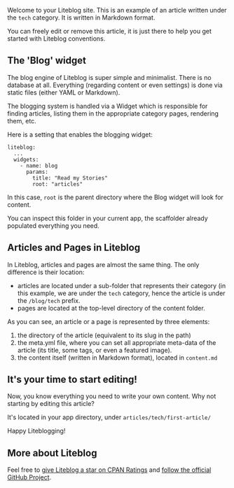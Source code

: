 
Welcome to your Liteblog site. This is an example of an article written under
the <code>tech</code> category. It is written in Markdown format.

You can freely edit or remove this article, it is just there to help you get
started with Liteblog conventions.

## The 'Blog' widget

The blog engine of Liteblog is super simple and minimalist. There is no database
at all. Everything (regarding content or even settings) is done via static files
(either YAML or Markdown).

The blogging system is handled via a Widget which is responsible for finding
articles, listing them in the appropriate category pages, rendering them, etc.

Here is a setting that enables the blogging widget: 

<pre><code class="yaml">liteblog:
  ...
  widgets:
    - name: blog
      params:
        title: "Read my Stories"
        root: "articles"
</code></pre>

In this case, <code>root</code> is the parent directory where the Blog widget
will look for content. 

You can inspect this folder in your current app, the scaffolder already
populated everything you need.

## Articles and Pages in Liteblog

In Liteblog, articles and pages are almost the same thing. The only difference
is their location:

  * articles are located under a sub-folder that represents their category (in
    this example, we are under the <code>tech</code> category, hence the article
    is under the <code>/blog/tech</code> prefix.
  * pages are located at the top-level directory of the content folder.

As you can see, an article or a page is represented by three elements: 

  1. the directory of the article (equivalent to its slug in the path)
  2. the meta.yml file, where you can set all appropriate meta-data of the
     article (its title, some tags, or even a featured image).
  3. the content itself (written in Markdown format), located in
     <code>content.md</code>

## It's your time to start editing!

Now, you know everything you need to write your own content. Why not starting by
editing this article? 

It's located in your app directory, under
<code>articles/tech/first-article/</code>

Happy Liteblogging!

## More about Liteblog

Feel free to [give Liteblog a star on CPAN Ratings](https://metacpan.org/dist/Dancer2-Plugin-LiteBlog) 
and [follow the official GitHub Project](https://github.com/sukria/Dancer2-Plugin-LiteBlog).

